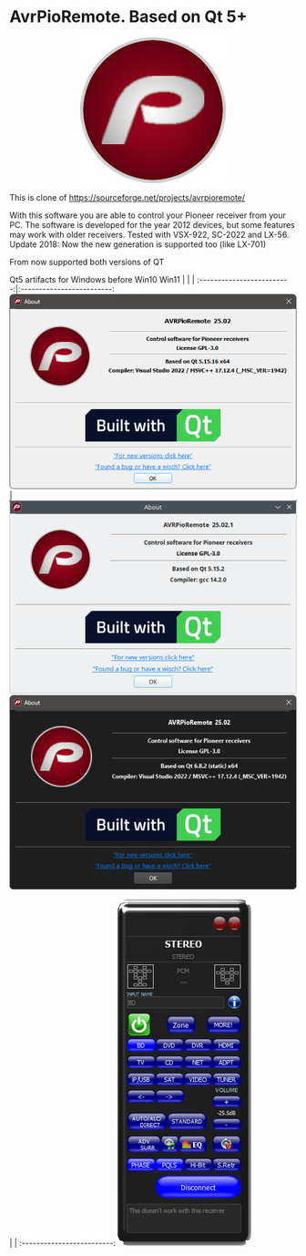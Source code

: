 # AvrPioRemote. Based on Qt 5+
<p align="center">
<img src="src/images/AVRPioRemote.png"/>
</p>

This is clone of https://sourceforge.net/projects/avrpioremote/

With this software you are able to control your Pioneer receiver from your PC.
The software is developed for the year 2012 devices, but some features may work with older receivers. Tested with VSX-922, SC-2022 and LX-56.
Update 2018: Now the new generation is supported too (like LX-701)

From now supported both versions of QT

Qt5 artifacts for Windows before Win10 Win11
| | |
  :-------------------------:|:-------------------------:
![QT5](./doc/images/Qt5.png) | ![QT5](./doc/images/Qt5-ux.png) 
![QT6](./doc/images/Qt6.png)
 
 | |
:-------------------------:
![Main screen](./doc/images/AVRPioRemote.png) 

